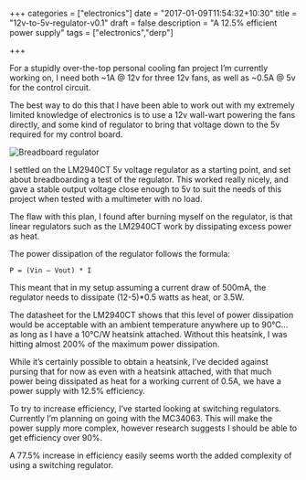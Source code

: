 +++
categories = ["electronics"]
date = "2017-01-09T11:54:32+10:30"
title = "12v-to-5v-regulator-v0.1"
draft = false
description = "A 12.5% efficient power supply"
tags = ["electronics","derp"]

+++

For a stupidly over-the-top personal cooling fan project I’m currently working on, I need both ~1A @ 12v for three 12v fans, as well as ~0.5A @ 5v for the control circuit.

The best way to do this that I have been able to work out with my extremely limited knowledge of electronics is to use a 12v wall-wart powering the fans directly, and some kind of regulator to bring that voltage down to the 5v required for my control board.

![Breadboard regulator](/images/bb-reg.jpg)

I settled on the LM2940CT 5v voltage regulator as a starting point, and set about breadboarding a test of the regulator.
This worked really nicely, and gave a stable output voltage close enough to 5v to suit the needs of this project when tested with a multimeter with no load.

The flaw with this plan, I found after burning myself on the regulator, is that linear regulators such as the LM2940CT work by dissipating excess power as heat.

The power dissipation of the regulator follows the formula:

```
P = (Vin – Vout) * I
```

This meant that in my setup assuming a current draw of 500mA, the regulator needs to dissipate (12-5)*0.5 watts as heat, or 3.5W.

The datasheet for the LM2940CT shows that this level of power dissipation would be acceptable with an ambient temperature anywhere up to 90°C… as long as I have a 10°C/W heatsink attached. Without this heatsink, I was hitting almost 200% of the maximum power dissipation.

While it’s certainly possible to obtain a heatsink, I’ve decided against pursing that for now as even with a heatsink attached, with that much power being dissipated as heat for a working current of 0.5A, we have a power supply with 12.5% efficiency.

To try to increase efficiency, I’ve started looking at switching regulators. Currently I’m planning on going with the MC34063. This will make the power supply more complex, however research suggests I should be able to get efficiency over 90%.

A 77.5% increase in efficiency easily seems worth the added complexity of using a switching regulator.